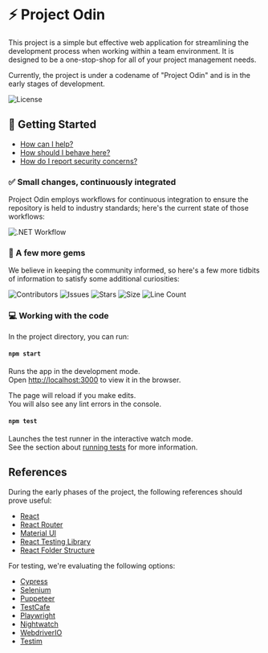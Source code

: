 # ⚡ Project Odin

This project is a simple but effective web application for streamlining the development process when working within a team environment. It is designed to be a one-stop-shop for all of your project management needs.

Currently, the project is under a codename of "Project Odin" and is in the early stages of development.

![License](https://img.shields.io/github/license/tacosontitan/project-odin?logo=github&style=for-the-badge)

## 🚀 Getting Started

- [How can I help?](./CONTRIBUTING.md)
- [How should I behave here?](./CODE_OF_CONDUCT.md)
- [How do I report security concerns?](./SECURITY.md)

### ✅ Small changes, continuously integrated

Project Odin employs workflows for continuous integration to ensure the repository is held to industry standards; here's the current state of those workflows:

![.NET Workflow](https://img.shields.io/github/actions/workflow/status/tacosontitan/project-odin/build.yml?label=Build&logo=react&style=for-the-badge)

### 💎 A few more gems

We believe in keeping the community informed, so here's a few more tidbits of information to satisfy some additional curiosities:

![Contributors](https://img.shields.io/github/contributors/tacosontitan/project-odin?logo=github&style=for-the-badge)
![Issues](https://img.shields.io/github/issues/tacosontitan/project-odin?logo=github&style=for-the-badge)
![Stars](https://img.shields.io/github/stars/tacosontitan/project-odin?logo=github&style=for-the-badge)
![Size](https://img.shields.io/github/languages/code-size/tacosontitan/project-odin?logo=github&style=for-the-badge)
![Line Count](https://img.shields.io/tokei/lines/github/tacosontitan/project-odin?logo=github&style=for-the-badge)

### 💻 Working with the code

In the project directory, you can run:

#### `npm start`

Runs the app in the development mode.  
Open [http://localhost:3000](http://localhost:3000) to view it in the browser.

The page will reload if you make edits.  
You will also see any lint errors in the console.

#### `npm test`

Launches the test runner in the interactive watch mode.  
See the section about [running tests](https://facebook.github.io/create-react-app/docs/running-tests) for more information.

## References

During the early phases of the project, the following references should prove useful:

- [React](https://reactjs.org/)
- [React Router](https://reactrouter.com/)
- [Material UI](https://material-ui.com/)
- [React Testing Library](https://testing-library.com/docs/react-testing-library/intro/)
- [React Folder Structure](https://blog.webdevsimplified.com/2022-07/react-folder-structure/)

For testing, we're evaluating the following options:

- [Cypress](https://www.cypress.io/)
- [Selenium](https://www.selenium.dev/)
- [Puppeteer](https://pptr.dev/)
- [TestCafe](https://devexpress.github.io/testcafe/)
- [Playwright](https://playwright.dev/)
- [Nightwatch](https://nightwatchjs.org/)
- [WebdriverIO](https://webdriver.io/)
- [Testim](https://testim.io/)
